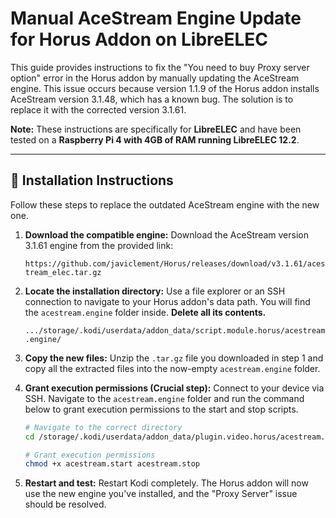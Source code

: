 # Manual AceStream Engine Update for Horus Addon on LibreELEC

This guide provides instructions to fix the "You need to buy Proxy server option" error in the Horus addon by manually updating the AceStream engine. This issue occurs because version 1.1.9 of the Horus addon installs AceStream version 3.1.48, which has a known bug. The solution is to replace it with the corrected version 3.1.61.

**Note:** These instructions are specifically for **LibreELEC** and have been tested on a **Raspberry Pi 4 with 4GB of RAM running LibreELEC 12.2**.

-----

## 🚀 Installation Instructions

Follow these steps to replace the outdated AceStream engine with the new one.

1.  **Download the compatible engine:** Download the AceStream version 3.1.61 engine from the provided link:

    `https://github.com/javiclement/Horus/releases/download/v3.1.61/acestream_elec.tar.gz`

2.  **Locate the installation directory:** Use a file explorer or an SSH connection to navigate to your Horus addon's data path. You will find the `acestream.engine` folder inside. **Delete all its contents.**

    `.../storage/.kodi/userdata/addon_data/script.module.horus/acestream.engine/`

3.  **Copy the new files:** Unzip the `.tar.gz` file you downloaded in step 1 and copy all the extracted files into the now-empty `acestream.engine` folder.

4.  **Grant execution permissions (Crucial step):** Connect to your device via SSH. Navigate to the `acestream.engine` folder and run the command below to grant execution permissions to the start and stop scripts.

    ```bash
    # Navigate to the correct directory
    cd /storage/.kodi/userdata/addon_data/plugin.video.horus/acestream.engine/

    # Grant execution permissions
    chmod +x acestream.start acestream.stop
    ```

5.  **Restart and test:** Restart Kodi completely. The Horus addon will now use the new engine you've installed, and the "Proxy Server" issue should be resolved.
